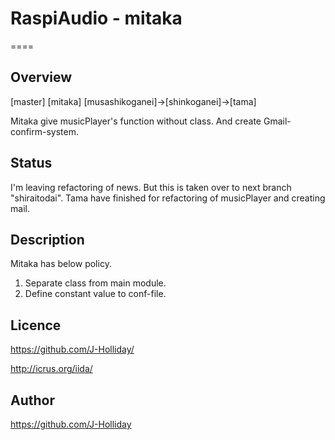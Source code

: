 # RaspiAudio - mitaka

====

## Overview

[master]
[mitaka]
[musashikoganei]->[shinkoganei]->[tama]

Mitaka give musicPlayer's function without class.
And create Gmail-confirm-system.

## Status

I'm leaving refactoring of news.
But this is taken over to next branch "shiraitodai".
Tama have finished for refactoring of musicPlayer and creating mail.

## Description

Mitaka has below policy.

1. Separate class from main module.
2. Define constant value to conf-file.

## Licence

https://github.com/J-Holliday/

http://icrus.org/iida/

## Author

https://github.com/J-Holliday
